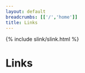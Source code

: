 ```yaml
---
layout: default
breadcrumbs: [['/','home']]
title: Links
---
```


<script src="slink.js"></script>
<link rel="stylesheet" href="slink.css">

{% include slink/slink.html %}






<h1> Links </h1>

<div class="slink-search"></div>
<div id="#categories" class="slink" title="links.aton"></div>


